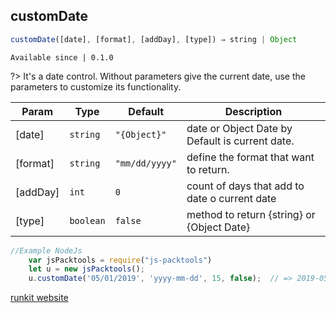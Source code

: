 ## customDate 

```javascript
customDate([date], [format], [addDay], [type]) ⇒ string | Object
```
`Available since | 0.1.0`

?> It's a date control. Without parameters give the current date, use the parameters to customize its functionality. 

| Param | Type | Default | Description |
| --- | --- | --- | --- |
| [date] | <code>string</code> | <code>&quot;{Object}&quot;</code> | date or Object Date by Default is current date. |
| [format] | <code>string</code> | <code>&quot;mm/dd/yyyy&quot;</code> | define the format that want to return. |
| [addDay] | <code>int</code> | <code>0</code> | count of days that add to date o current date |
| [type] | <code>boolean</code> | <code>false</code> | method to return {string} or {Object Date} |

```js
//Example NodeJs
    var jsPacktools = require("js-packtools")
    let u = new jsPacktools();
    u.customDate('05/01/2019', 'yyyy-mm-dd', 15, false);  // => 2019-05-15
```

[runkit website](https://jasp402.github.io/js-packtools/examples/customDate.html ':include :type=iframe width=100% height=100%')
